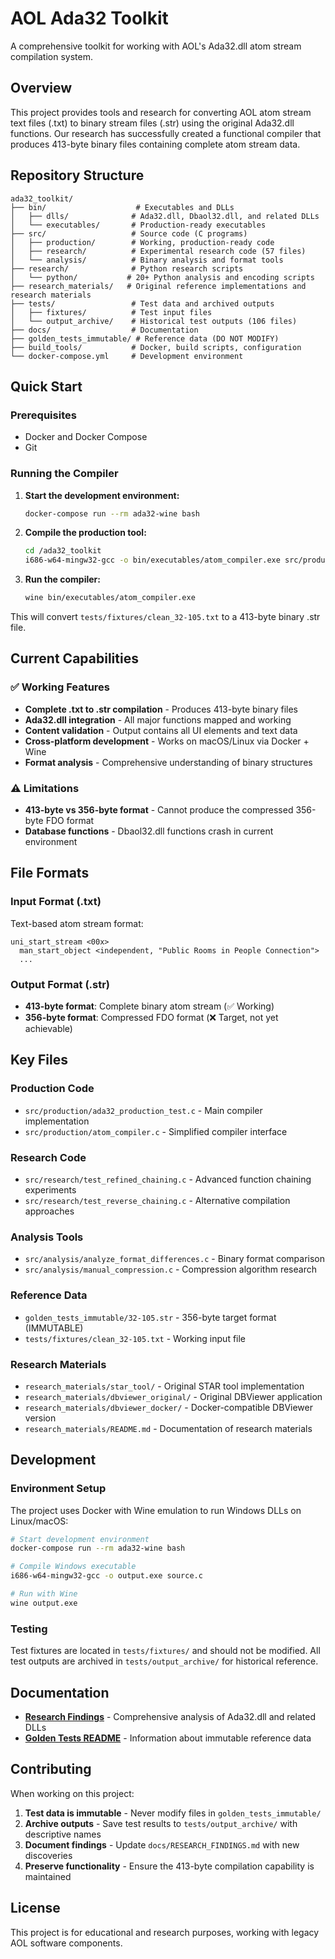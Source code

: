 # AOL Ada32 Toolkit

A comprehensive toolkit for working with AOL's Ada32.dll atom stream compilation system.

## Overview

This project provides tools and research for converting AOL atom stream text files (.txt) to binary stream files (.str) using the original Ada32.dll functions. Our research has successfully created a functional compiler that produces 413-byte binary files containing complete atom stream data.

## Repository Structure

```
ada32_toolkit/
├── bin/                    # Executables and DLLs
│   ├── dlls/              # Ada32.dll, Dbaol32.dll, and related DLLs
│   └── executables/       # Production-ready executables
├── src/                   # Source code (C programs)
│   ├── production/        # Working, production-ready code
│   ├── research/          # Experimental research code (57 files)
│   └── analysis/          # Binary analysis and format tools
├── research/              # Python research scripts
│   └── python/           # 20+ Python analysis and encoding scripts
├── research_materials/   # Original reference implementations and research materials
├── tests/                 # Test data and archived outputs
│   ├── fixtures/          # Test input files
│   └── output_archive/    # Historical test outputs (106 files)
├── docs/                  # Documentation
├── golden_tests_immutable/ # Reference data (DO NOT MODIFY)
├── build_tools/           # Docker, build scripts, configuration
└── docker-compose.yml     # Development environment
```

## Quick Start

### Prerequisites
- Docker and Docker Compose
- Git

### Running the Compiler

1. **Start the development environment:**
   ```bash
   docker-compose run --rm ada32-wine bash
   ```

2. **Compile the production tool:**
   ```bash
   cd /ada32_toolkit
   i686-w64-mingw32-gcc -o bin/executables/atom_compiler.exe src/production/ada32_production_test.c
   ```

3. **Run the compiler:**
   ```bash
   wine bin/executables/atom_compiler.exe
   ```

This will convert `tests/fixtures/clean_32-105.txt` to a 413-byte binary .str file.

## Current Capabilities

### ✅ Working Features
- **Complete .txt to .str compilation** - Produces 413-byte binary files
- **Ada32.dll integration** - All major functions mapped and working
- **Content validation** - Output contains all UI elements and text data
- **Cross-platform development** - Works on macOS/Linux via Docker + Wine
- **Format analysis** - Comprehensive understanding of binary structures

### ⚠️ Limitations
- **413-byte vs 356-byte format** - Cannot produce the compressed 356-byte FDO format
- **Database functions** - Dbaol32.dll functions crash in current environment

## File Formats

### Input Format (.txt)
Text-based atom stream format:
```
uni_start_stream <00x>
  man_start_object <independent, "Public Rooms in People Connection">
  ...
```

### Output Format (.str)
- **413-byte format**: Complete binary atom stream (✅ Working)
- **356-byte format**: Compressed FDO format (❌ Target, not yet achievable)

## Key Files

### Production Code
- `src/production/ada32_production_test.c` - Main compiler implementation
- `src/production/atom_compiler.c` - Simplified compiler interface

### Research Code
- `src/research/test_refined_chaining.c` - Advanced function chaining experiments
- `src/research/test_reverse_chaining.c` - Alternative compilation approaches

### Analysis Tools
- `src/analysis/analyze_format_differences.c` - Binary format comparison
- `src/analysis/manual_compression.c` - Compression algorithm research

### Reference Data
- `golden_tests_immutable/32-105.str` - 356-byte target format (IMMUTABLE)
- `tests/fixtures/clean_32-105.txt` - Working input file

### Research Materials
- `research_materials/star_tool/` - Original STAR tool implementation
- `research_materials/dbviewer_original/` - Original DBViewer application
- `research_materials/dbviewer_docker/` - Docker-compatible DBViewer version
- `research_materials/README.md` - Documentation of research materials

## Development

### Environment Setup
The project uses Docker with Wine emulation to run Windows DLLs on Linux/macOS:

```bash
# Start development environment
docker-compose run --rm ada32-wine bash

# Compile Windows executable
i686-w64-mingw32-gcc -o output.exe source.c

# Run with Wine
wine output.exe
```

### Testing
Test fixtures are located in `tests/fixtures/` and should not be modified. All test outputs are archived in `tests/output_archive/` for historical reference.

## Documentation

- **[Research Findings](docs/RESEARCH_FINDINGS.md)** - Comprehensive analysis of Ada32.dll and related DLLs
- **[Golden Tests README](golden_tests_immutable/README.md)** - Information about immutable reference data

## Contributing

When working on this project:

1. **Test data is immutable** - Never modify files in `golden_tests_immutable/`
2. **Archive outputs** - Save test results to `tests/output_archive/` with descriptive names
3. **Document findings** - Update `docs/RESEARCH_FINDINGS.md` with new discoveries
4. **Preserve functionality** - Ensure the 413-byte compilation capability is maintained

## License

This project is for educational and research purposes, working with legacy AOL software components.